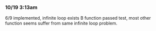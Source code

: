 ### 10/19 3:13am
6/9 implemented, infinite loop exists
B function passed test, most other function seems suffer from same infinite loop problem.
